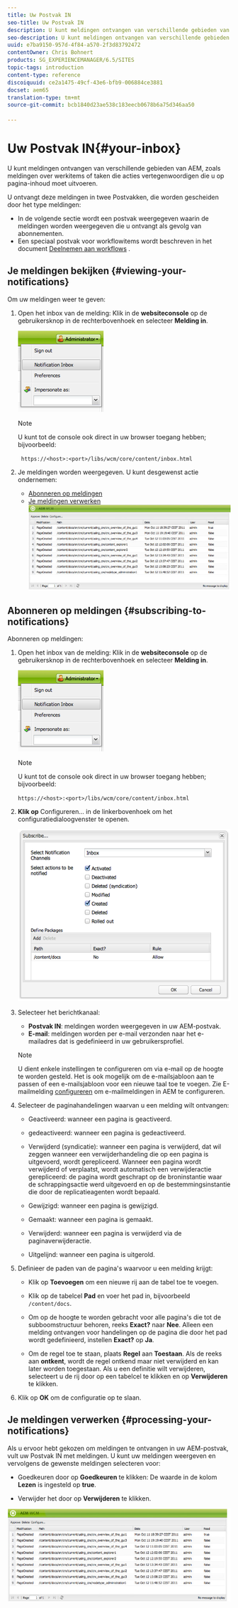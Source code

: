 ```yaml
---
title: Uw Postvak IN
seo-title: Uw Postvak IN
description: U kunt meldingen ontvangen van verschillende gebieden van AEM, zoals meldingen over werkitems of taken die acties vertegenwoordigen die u op pagina-inhoud moet uitvoeren.
seo-description: U kunt meldingen ontvangen van verschillende gebieden van AEM, zoals meldingen over werkitems of taken die acties vertegenwoordigen die u op pagina-inhoud moet uitvoeren.
uuid: e7ba9150-957d-4f84-a570-2f3d83792472
contentOwner: Chris Bohnert
products: SG_EXPERIENCEMANAGER/6.5/SITES
topic-tags: introduction
content-type: reference
discoiquuid: ce2a1475-49cf-43e6-bfb9-006884ce3881
docset: aem65
translation-type: tm+mt
source-git-commit: bcb1840d23ae538c183eecb0678b6a75d346aa50

---
```



# Uw Postvak IN{#your-inbox}

U kunt meldingen ontvangen van verschillende gebieden van AEM, zoals meldingen over werkitems of taken die acties vertegenwoordigen die u op pagina-inhoud moet uitvoeren.

U ontvangt deze meldingen in twee Postvakken, die worden gescheiden door het type meldingen:

* In de volgende sectie wordt een postvak weergegeven waarin de meldingen worden weergegeven die u ontvangt als gevolg van abonnementen.
* Een speciaal postvak voor workflowitems wordt beschreven in het document [Deelnemen aan workflows](/help/sites-classic-ui-authoring/classic-workflows-participating.md) .

## Je meldingen bekijken {#viewing-your-notifications}

Om uw meldingen weer te geven:

1. Open het inbox van de melding: Klik in de **websiteconsole** op de gebruikersknop in de rechterbovenhoek en selecteer **Melding in**.

   ![screen_shot_2012-02-08at105226am](assets/screen_shot_2012-02-08at105226am.png)

   >[!NOTE]
   >
   >U kunt tot de console ook direct in uw browser toegang hebben; bijvoorbeeld:
   >
   >
   >` https://<host>:<port>/libs/wcm/core/content/inbox.html`

1. Je meldingen worden weergegeven. U kunt desgewenst actie ondernemen:

   * [Abonneren op meldingen](#subscribing-to-notifications)
   * [Je meldingen verwerken](#processing-your-notifications)
   ![chlimage_1-4](assets/chlimage_1-4.jpeg)

## Abonneren op meldingen {#subscribing-to-notifications}

Abonneren op meldingen:

1. Open het inbox van de melding: Klik in de **websiteconsole** op de gebruikersknop in de rechterbovenhoek en selecteer **Melding in**.

   ![screen_shot_2012-02-08at105226am-1](assets/screen_shot_2012-02-08at105226am-1.png)

   >[!NOTE]
   >
   >U kunt tot de console ook direct in uw browser toegang hebben; bijvoorbeeld:
   >
   >
   >`https://<host>:<port>/libs/wcm/core/content/inbox.html`

1. **Klik op** Configureren... in de linkerbovenhoek om het configuratiedialoogvenster te openen.

   ![screen_shot_2012-02-08at111056am](assets/screen_shot_2012-02-08at111056am.png)

1. Selecteer het berichtkanaal:

   * **Postvak IN**: meldingen worden weergegeven in uw AEM-postvak.
   * **E-mail**: meldingen worden per e-mail verzonden naar het e-mailadres dat is gedefinieerd in uw gebruikersprofiel.
   >[!NOTE]
   >
   >U dient enkele instellingen te configureren om via e-mail op de hoogte te worden gesteld. Het is ook mogelijk om de e-mailsjabloon aan te passen of een e-mailsjabloon voor een nieuwe taal toe te voegen. Zie E-mailmelding [configureren](/help/sites-administering/notification.md#configuringemailnotification) om e-mailmeldingen in AEM te configureren.

1. Selecteer de paginahandelingen waarvan u een melding wilt ontvangen:

   * Geactiveerd: wanneer een pagina is geactiveerd.
   * gedeactiveerd: wanneer een pagina is gedeactiveerd.
   * Verwijderd (syndicatie): wanneer een pagina is verwijderd, dat wil zeggen wanneer een verwijderhandeling die op een pagina is uitgevoerd, wordt gerepliceerd.
Wanneer een pagina wordt verwijderd of verplaatst, wordt automatisch een verwijderactie gerepliceerd: de pagina wordt geschrapt op de broninstantie waar de schrappingsactie werd uitgevoerd en op de bestemmingsinstantie die door de replicatieagenten wordt bepaald.

   * Gewijzigd: wanneer een pagina is gewijzigd.
   * Gemaakt: wanneer een pagina is gemaakt.
   * Verwijderd: wanneer een pagina is verwijderd via de paginaverwijderactie.
   * Uitgelijnd: wanneer een pagina is uitgerold.

1. Definieer de paden van de pagina&#39;s waarvoor u een melding krijgt:

   * Klik op **Toevoegen** om een nieuwe rij aan de tabel toe te voegen.
   * Klik op de tabelcel **Pad** en voer het pad in, bijvoorbeeld `/content/docs`.

   * Om op de hoogte te worden gebracht voor alle pagina&#39;s die tot de subboomstructuur behoren, reeks **Exact?** naar **Nee**.
Alleen een melding ontvangen voor handelingen op de pagina die door het pad wordt gedefinieerd, instellen **Exact?** op **Ja**.

   * Om de regel toe te staan, plaats **Regel** aan **Toestaan**. Als de reeks aan **ontkent**, wordt de regel ontkend maar niet verwijderd en kan later worden toegestaan.
   Als u een definitie wilt verwijderen, selecteert u de rij door op een tabelcel te klikken en op **Verwijderen** te klikken.

1. Klik op **OK** om de configuratie op te slaan.

## Je meldingen verwerken {#processing-your-notifications}

Als u ervoor hebt gekozen om meldingen te ontvangen in uw AEM-postvak, vult uw Postvak IN met meldingen. U kunt uw meldingen [](#viewing-your-notifications) weergeven en vervolgens de gewenste meldingen selecteren voor:

* Goedkeuren door op **Goedkeuren** te klikken: De waarde in de kolom **Lezen** is ingesteld op **true**.

* Verwijder het door op **Verwijderen** te klikken.

![chlimage_1-5](assets/chlimage_1-5.jpeg)
